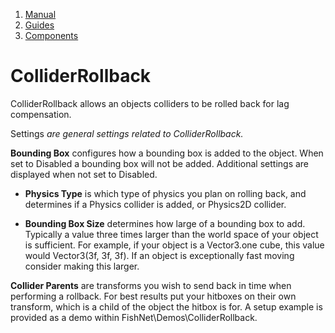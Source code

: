 1.  [Manual](/docs/manual)
3.  [Guides](/docs/manual/guides)
5.  [Components](/docs/manual/guides/components)

# ColliderRollback

ColliderRollback allows an objects colliders to be rolled back for lag compensation.

Settings _are general settings related to ColliderRollback._[](#settings-are-general-settings-related-to-colliderrollback)

**Bounding Box** configures how a bounding box is added to the object. When set to Disabled a bounding box will not be added. Additional settings are displayed when not set to Disabled.

*   **Physics Type** is which type of physics you plan on rolling back, and determines if a Physics collider is added, or Physics2D collider.
    
*   **Bounding Box Size** determines how large of a bounding box to add. Typically a value three times larger than the world space of your object is sufficient. For example, if your object is a Vector3.one cube, this value would Vector3(3f, 3f, 3f). If an object is exceptionally fast moving consider making this larger.
    

**Collider Parents** are transforms you wish to send back in time when performing a rollback. For best results put your hitboxes on their own transform, which is a child of the object the hitbox is for. A setup example is provided as a demo within FishNet\\Demos\\ColliderRollback.